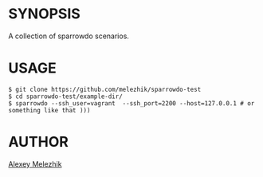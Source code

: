 # SYNOPSIS

A collection of sparrowdo scenarios.

# USAGE

    $ git clone https://github.com/melezhik/sparrowdo-test
    $ cd sparrowdo-test/example-dir/
    $ sparrowdo --ssh_user=vagrant  --ssh_port=2200 --host=127.0.0.1 # or something like that )))

# AUTHOR

[Alexey Melezhik](mailto:melezhik@gmail.com)

